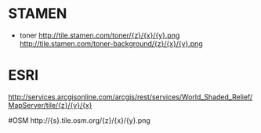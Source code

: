 # STAMEN
- toner 
http://tile.stamen.com/toner/{z}/{x}/{y}.png
http://tile.stamen.com/toner-background/{z}/{x}/{y}.png

# ESRI
http://services.arcgisonline.com/arcgis/rest/services/World_Shaded_Relief/MapServer/tile/{z}/{y}/{x}

#OSM
http://{s}.tile.osm.org/{z}/{x}/{y}.png